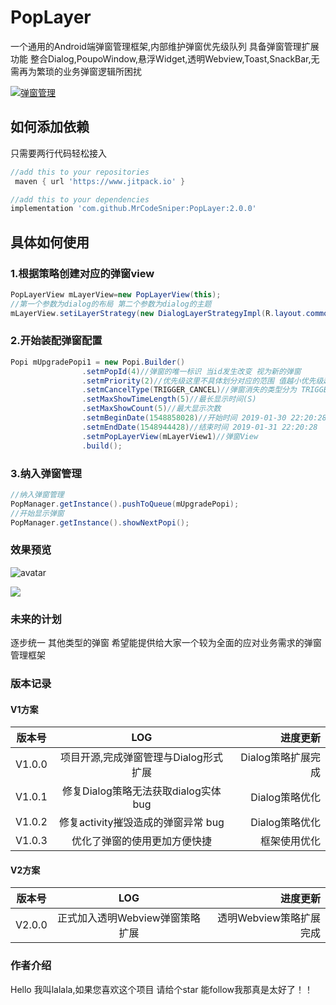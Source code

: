 # PopLayer
一个通用的Android端弹窗管理框架,内部维护弹窗优先级队列 具备弹窗管理扩展功能 整合Dialog,PoupoWindow,悬浮Widget,透明Webview,Toast,SnackBar,无需再为繁琐的业务弹窗逻辑所困扰

 <a href="http://www.apache.org/licenses/LICENSE-2.0">
    <img src="http://img.shields.io/badge/PopLayer-v2.0.0-blue.svg?style=flat-square" alt="弹窗管理" />
  </a>
 
## 如何添加依赖

只需要两行代码轻松接入

```groovy
//add this to your repositories
 maven { url 'https://www.jitpack.io' }

//add this to your dependencies
implementation 'com.github.MrCodeSniper:PopLayer:2.0.0'
```

## 具体如何使用


### 1.根据策略创建对应的弹窗view

```java
PopLayerView mLayerView=new PopLayerView(this);
//第一个参数为dialog的布局 第二个参数为dialog的主题
mLayerView.setiLayerStrategy(new DialogLayerStrategyImpl(R.layout.common_dialog_upgrade_app,R.style.FullTransDialog));
```

### 2.开始装配弹窗配置

```java
Popi mUpgradePopi1 = new Popi.Builder()
                .setmPopId(4)//弹窗的唯一标识 当id发生改变 视为新的弹窗
                .setmPriority(2)//优先级这里不具体划分对应的范围 值越小优先级越高
                .setmCancelType(TRIGGER_CANCEL)//弹窗消失的类型分为 TRIGGER_CANCEL(触摸消失) COUNTDOWN_CANCEL (延时消失)
                .setMaxShowTimeLength(5)//最长显示时间(S)
                .setMaxShowCount(5)//最大显示次数
                .setmBeginDate(1548858028)//开始时间 2019-01-30 22:20:28
                .setmEndDate(1548944428)//结束时间 2019-01-31 22:20:28
                .setmPopLayerView(mLayerView1)//弹窗View
                .build();
```

### 3.纳入弹窗管理

```java
//纳入弹窗管理
PopManager.getInstance().pushToQueue(mUpgradePopi);
//开始显示弹窗
PopManager.getInstance().showNextPopi();
```
### 效果预览

![avatar](https://user-gold-cdn.xitu.io/2019/1/31/1689fff4be066237?imageslim)

![](https://user-gold-cdn.xitu.io/2019/2/14/168e9ff41aa39e6d?w=404&h=720&f=gif&s=720636)

### 未来的计划

逐步统一 其他类型的弹窗 希望能提供给大家一个较为全面的应对业务需求的弹窗管理框架

### 版本记录


#### V1方案



版本号|LOG|进度更新
--|:--:|--:
V1.0.0|项目开源,完成弹窗管理与Dialog形式扩展|Dialog策略扩展完成
V1.0.1|修复Dialog策略无法获取dialog实体bug|Dialog策略优化
V1.0.2|修复activity摧毁造成的弹窗异常 bug|Dialog策略优化
V1.0.3|优化了弹窗的使用更加方便快捷|框架使用优化

#### V2方案

版本号|LOG|进度更新
--|:--:|--:
V2.0.0|正式加入透明Webview弹窗策略扩展|透明Webview策略扩展完成




### 作者介绍

Hello 我叫lalala,如果您喜欢这个项目 请给个star 能follow我那真是太好了！！
